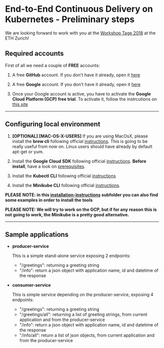 
# End-to-End Continuous Delivery on Kubernetes - Preliminary steps

We are looking forward to work with you at the [Workshop Tage 2018][workshop-tage] at the ETH Zurich!

## Required accounts

First of all we need a couple of **FREE** accounts:

1. A free **GitHub** account. If you don't have it already, open it [here][github]

2. A free **Google** account. If you don't have it already, open it [here][google]

3. Once your Google account is active, you have to activate the **Google Cloud Platform (GCP)** **free trial**. To activate it, follow the instrcutions on [this site][gcp]

---

## Configuring local environment

1. **[OPTIONAL]** **[MAC-OS-X-USERS]** If you are using MacOsX, please install the **brew cli** following official [instructions][brew]. This is going to be really useful from now on. Linux users should have already by default apt-get or yum.

2. Install the **Google Cloud SDK** following official [instructions][gcloud-sdk]. **Before install**, have a look on [prerequisites][gcloud-sdk-pre].

3. Install the **Kubectl CLI** following official [instructions][kubectl]

4. Install the **Minikube CLI** following official [instructions][minikube].

**PLEASE NOTE: in this [installation-instructions][local-instructions] subfolder you can also find some examples in order to install the tools**

**PLEASE NOTE: We will try to work on the GCP, but if for any reason this is not going to work, the Minikube is a pretty good alternative.**

---

## Sample applications

* **producer-service**

	This is a simple stand-alone service exposing 2 endpoints:
	* "/greetings": returning a greeting string
	* "/info": return a json object with application name, id and datetime of the response

* **consumer-service**

	This is simple service depending on the producer-service, exposing 4 endpoints:
	* "/greetings": returning a greeting string
	* "/greetings/all": returning a list of greeting strings, from current application and from the producer-service
	* "/info": return a json object with application name, id and datetime of the response
	* "/info/all": return a list of json objects, from current application and from the producer-service



<!-- Referenced links -->
[github]: https://github.com/join "GitHub"
[local-instructions]: https://github.com/Solidarchitectures/k8s-jx-workshop/tree/master/installation-instructions "Instructions"
[google]: https://accounts.google.com/signup/v2/webcreateaccount?continue=https%3A%2F%2Fwww.google.com%2F%3Fgws_rd%3Dssl&hl=en&flowName=GlifWebSignIn&flowEntry=SignUp "Google"
[gcp]: https://console.cloud.google.com/freetrial?_ga=2.75722837.-1917212227.1535443408 "Google Cloud Platform"
[brew]: https://brew.sh/ "brew"
[gcloud-sdk-pre]: https://cloud.google.com/sdk/install "Google Cloud SDK Prerequisites"
[gcloud-sdk]: https://cloud.google.com/sdk/docs/downloads-interactive "Google Cloud SDK"
[kubectl]: https://kubernetes.io/docs/tasks/tools/install-kubectl/ "Kubectl"
[minikube]: https://github.com/kubernetes/minikube/releases "Minikube"
[virtualbox]: https://www.virtualbox.org/wiki/Downloads "VirtualBox"
[jx]: https://jenkins-x.io/ "JenkinsX"
[workshop-tage]: https://workshoptage.ch/workshops/2018/end-to-end-continuous-delivery-on-kubernetes/ "WorkshopTage"
[k8s-jx-workshop]: https://github.com/Solidarchitectures/k8s-jx-workshop "k8s-jx-workshop"

